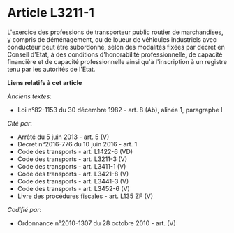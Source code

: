 # Article L3211-1

L'exercice des professions de transporteur public routier de marchandises, y compris de déménagement, ou de loueur de
véhicules industriels avec conducteur peut être subordonné, selon des modalités fixées par décret en Conseil d'Etat, à des
conditions d'honorabilité professionnelle, de capacité financière et de capacité professionnelle ainsi qu'à l'inscription à
un registre tenu par les autorités de l'Etat.

**Liens relatifs à cet article**

_Anciens textes_:

  - Loi n°82-1153 du 30 décembre 1982 - art. 8 (Ab), alinéa 1, paragraphe I

_Cité par_:

  - Arrêté du 5 juin 2013 - art. 5 (V)
  - Décret n°2016-776 du 10 juin 2016 - art. 1
  - Code des transports - art. L1422-6 (VD)
  - Code des transports - art. L3211-3 (V)
  - Code des transports - art. L3411-1 (V)
  - Code des transports - art. L3421-8 (V)
  - Code des transports - art. L3441-3 (V)
  - Code des transports - art. L3452-6 (V)
  - Livre des procédures fiscales - art. L135 ZF (V)

_Codifié par_:

  - Ordonnance n°2010-1307 du 28 octobre 2010 - art. (V)
